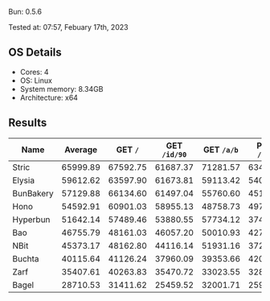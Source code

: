 Bun: 0.5.6

Tested at: 07:57, Febuary 17th, 2023

## OS Details
- Cores: 4
- OS: Linux
- System memory: 8.34GB
- Architecture: x64

## Results
| Name | Average | GET `/` | GET `/id/90` | GET `/a/b` | POST `/json` |
| --- | --- | --- | --- | --- | --- | 
| Stric | 65999.89 | 67592.75 | 61687.37 | 71281.57 | 63437.86 |
| Elysia | 59612.62 | 63597.90 | 61673.81 | 59113.42 | 54065.36 |
| BunBakery | 57129.88 | 66134.60 | 61497.04 | 55760.60 | 45127.29 |
| Hono | 54592.91 | 60901.03 | 58955.13 | 48758.73 | 49756.76 |
| Hyperbun | 51642.14 | 57489.46 | 53880.55 | 57734.12 | 37464.42 |
| Bao | 46755.79 | 48161.03 | 46057.20 | 50010.93 | 42794.00 |
| NBit | 45373.17 | 48162.80 | 44116.14 | 51931.16 | 37282.57 |
| Buchta | 40115.64 | 41126.24 | 37960.09 | 39353.66 | 42022.57 |
| Zarf | 35407.61 | 40263.83 | 35470.72 | 33023.55 | 32872.32 |
| Bagel | 28710.53 | 31411.62 | 25459.52 | 32001.71 | 25969.28 |